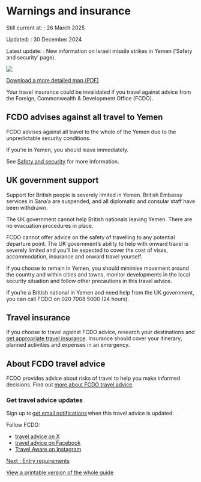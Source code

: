 # Warnings and insurance

Still current at:
:   26 March 2025

Updated:
:   30 December 2024

Latest update:
:   New information on Israeli missile strikes in Yemen (‘Safety and security’ page).

![](https://assets.publishing.service.gov.uk/media/5f4e3445e90e071c6f74664e/FCDO__TA__047_-_Yemen_Travel_Advice_Ed1__WEB_.jpg)


[Download a more detailed map (PDF)](https://assets.publishing.service.gov.uk/media/5f4e34458fa8f57fbc2bd3cd/FCDO__TA__047_-_Yemen_Travel_Advice_Ed1.pdf)

Your travel insurance could be invalidated if you travel against advice from the Foreign, Commonwealth & Development Office (FCDO).

## FCDO advises against all travel to Yemen

FCDO advises against all travel to the whole of the Yemen due to the unpredictable security conditions.

If you’re in Yemen, you should leave immediately.

See [Safety and security](/foreign-travel-advice/yemen/safety-and-security) for more information.

## UK government support

Support for British people is severely limited in Yemen. British Embassy services in Sana’a are suspended, and all diplomatic and consular staff have been withdrawn.

The UK government cannot help British nationals leaving Yemen. There are no evacuation procedures in place.

FCDO cannot offer advice on the safety of travelling to any potential departure point. The UK government’s ability to help with onward travel is severely limited and you’ll be expected to cover the cost of visas, accommodation, insurance and onward travel yourself.

If you choose to remain in Yemen, you should minimise movement around the country and within cities and towns, monitor developments in the local security situation and follow other precautions in this travel advice.

If you’re a British national in Yemen and need help from the UK government, you can call FCDO on 020 7008 5000 (24 hours).

## Travel insurance

If you choose to travel against FCDO advice, research your destinations and [get appropriate travel insurance](https://www.gov.uk/guidance/foreign-travel-insurance). Insurance should cover your itinerary, planned activities and expenses in an emergency.

## About FCDO travel advice

FCDO provides advice about risks of travel to help you make informed decisions. Find out [more about FCDO travel advice](https://www.gov.uk/guidance/about-foreign-commonwealth-development-office-travel-advice).

### Get travel advice updates

Sign up to [get email notifications](https://www.gov.uk/foreign-travel-advice/yemen/email-signup) when this travel advice is updated.

Follow FCDO:

* [travel advice on X](https://x.com/fcdotravelgovuk)
* [travel advice on Facebook](https://www.facebook.com/FCDOTravel/)
* [Travel Aware on Instagram](https://www.instagram.com/accounts/login/?next=https%3A%2F%2Fwww.instagram.com%2Ftravelaware%2F&is_from_rle)

[Next
:
Entry requirements](/foreign-travel-advice/yemen/entry-requirements)

[View a printable version of the whole guide](/foreign-travel-advice/yemen/print)